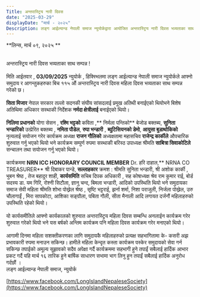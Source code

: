 ```yaml
---
Title: अन्तरास्ट्रिय नारी दिवस
date: "2025-03-29"
displayDate: "मार्च - २०२५"
Description: लङ्ग आईल्यान्ड नेपाली समाज न्युयोर्कद्वारा आयोजित अन्तरास्ट्रिय नारी दिवस भव्यताका साथ सम्पन्न !
---
```

**लिन्स, मार्च ०९, २०२५ ** <br/><br/>


अन्तरास्ट्रिय नारी दिवस भव्यताका साथ सम्पन्न !<br/><br/>
मिति  आईतवार , **03/09/2025**  न्युयोर्क , हिक्स्भिलमा लङ्ग आईल्यान्ड नेपाली समाज न्युयोर्कले आफ्नो समुदाय र आगन्तुकहरुका बिच ११५ औं  अन्तरास्ट्रिय नारी दिवस महिला दिवस  भव्यताका साथ सम्पन्न गरेको छ।<br/><br/>
**सिता मिजार** नेपाल सरकार तल्लो सदनकी संघीय सांसदलाई प्रमूख अतिथी बनाईएको थियोभने बिशेष अतिथिमा अधिकार सस्थाकी निर्देशक **नर्मदा क्षेत्रीलाई** बनाईएको थियो।<br/><br/>
**निलिमा प्रधानको** योगा सेसन , **रश्मि भट्टको** कविता ,** निर्मला पन्तिको** बेजोड बक्तब्य, **सुनिता भन्डारिको** उत्प्रेरित बक्तब्य , **नमिता पौडेल**, **रुपा भन्डारी** , **ब्युटिसियनको डेमो**, **आयुसा बुडाथोकिको** नृत्यलाई सयोजन गरेर कार्यक्रम अध्यक्ष **राजन गौलिको** अध्यक्षतामा महासचिव **राजेन्द्र कार्कीले** औपचारिक शुरुवात गर्नु भएको थियो भने कार्यक्रम सम्पुर्ण रुपमा सस्थाकी  बरिस्ठ उपाध्यक्ष श्रीमति  **साबित्रा सिवाकोटिले** सन्चालन तथा सयोजन गर्नु भएको थियो।<br/><br/>
कार्यक्रममा **NRN ICC HONORARY COUNCIL MEMBER** Dr. हरि दाहाल,** NRNA  CO TREASURER** श्री दिबाकर पान्डे, **सल्लाहकार** क्रमश : श्रीमति  सुनिता भन्डारी, श्री अशोक कार्की , भुबन श्रेष्ठ , तेज बहादुर शाही, **कार्यसमिति** सचिब दिपक अधिकारी , सह कोषाध्यक्ष श्रेव राम कुमार राई, बोर्ड सदस्य डा. यम गिरि, रोश्नी सिटौला, ज्ञानु चन्द, बिमला भन्डारी, आदिको उपस्थिति थियो भने समुदायका समाज सेवी महिला श्रीमति शोभा पोख्रेल श्रेष्ठ , सृष्टि भट्टराई, झर्ना शर्मा, निशा पराजुली, निर्जला पोख्रेल, उरु चौलागाईं , मिरा सापकोटा, आशिका सङ्ग्रौला, पबिता गौली, सीता मैनाली आदि लगायत दर्जनौं महिलाहरुको उपस्थिति रहेको थियो।<br/><br/>
यो कार्यसमीतिले आफ्नो कार्यकालको शुरुवात अन्तरास्ट्रिय महिला दिवस सम्बन्धि अनलाईन कार्यक्रम गरेर शुरुवात गरेको थियो भने यस बर्षको अन्तिम कार्यक्रम पनि महिला दिवस कार्यक्रम गरेर मनाएको थियो।<br/><br/>
आगामी दिनमा महिला सशक्तीकरणका लागि समुदायकै महिलाहरुको प्रत्यक्ष सहभागितामा के- कसरी अझ प्रभावकारी रुपमा मनाउन सकिन्छ। हामीले महिला केन्दृत कस्ता कार्यक्रम पस्केर समुदायको सेवा गर्न सकिन्छ तपाईको अमूल्य सूझावको सदैव अपेक्षा गर्दै कार्यक्रममा सहभागी हुने तपाईं सबैलाई हार्दिक आभार प्रकट गर्दै यहि मार्च १६ तारिक हुने बार्षिक साधारण सभामा भाग लिनु हुन तपाईं सबैलाई हार्दिक अनुरोध गर्दछौं ।
<br/>
लङ्ग आईल्यान्ड नेपाली समाज, न्युयोर्क
<br/>


[https://www.facebook.com/LongIslandNepaleseSociety](https://www.facebook.com/LongIslandNepaleseSociety)





